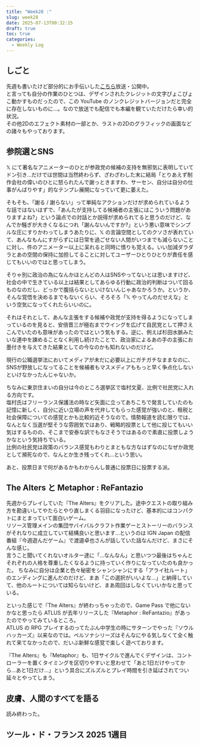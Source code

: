 ```yaml
---
title: "Week28 :"
slug: week28
date: 2025-07-13T00:32:15
draft: true
toc: true
categories:
  - Weekly Log
---
```

## しごと

先週も書いたけど部分的にお手伝いした[こちら](https://www.youtube.com/watch?v=w_qoJn4-DUQ)放送・公開中。  
と言っても自分の作業のひとつは、デザインされたクレジットの文字ぴょこぴょこ動かすものだったので、この YouTube のノンクレジットバージョンだと完全に存在しないものに…。なので放送でも配信でも本編を観ていただけたら幸い的状況。  
その他2Dのエフェクト素材の一部とか、ラストの2Dのグラフィックの画面などの諸々もやっております。

## 参院選とSNS

𝕏 にて著名なアニメーターのひとが参政党の候補の支持を無邪気に表明していてドン引き...だけでは世間は当然終わらず、ざわざわした末に結局「とりあえず制作会社の偉いのひとに怒られたんで謝っときますわ、サーセン、自分は自分の仕事がんばりやす」的なテンプレ展開になっていて更に萎えた。  

そもそも、「謝る / 謝らない」って単純なアクションだけが求められているような話ではないはずで、「あんたが支持してる候補者の主張にはこういう問題がありますよね?」という論点での対話とか説得が求められてると思うのだけど、なんでか騒ぎが大きくなるにつれ「謝んないんですか?」という悪い意味でシンプルな圧にすりかわってしまうあたりに、𝕏 の言論空間としてのクソさが表れていて、あんなもんにすがらずには日常を過ごせない人間がいつまでも減らないことに対し、件のアニメーター以上に呆れると同時に憤りも覚える。いい加減ダラダラとあの空間の保持に加担してることに対してユーザーひとりひとりが責任を感じてもいいのではと思ってしまう。

そりゃ別に政治の為になんかほとんどの人はSNSやってないとは思いますけど、社会の中で生きている以上は結果としてあらゆる行動に政治的判断はついて回るものなのだし、どっかで腹括らないといけないんじゃあなかろうか。というか、そんな覚悟を決めるまでもないくらい、そろそろ「𝕏 やってんのだせえな」という空気になってくれたらいいのに。

それはそれとして、あんな主張をする候補や政党が支持を得るようになってしまっているのを見ると、安倍晋三が極右までウイングを広げて自民党として押さえこんでいたのも意味があったのではという気もする。逆に、例えば杉田水脈みたいな連中を諫めることなく利用し続けたことで、政治家によるあの手の主張にお墨付きを与えてきた結果としての今なのかも知れないのだけど。

現行の公職選挙法においてメディアが未だに必要以上にガチガチなままなのに、SNSが野放しになってることを候補者もマスメディアももっと早く争点化しないといけなかったんじゃないか。

ちなみに東京住まいの自分は今のところ選挙区で塩村文夏、比例で社民党に入れる方向です。  
塩村氏はフリーランス保護法の時など矢面に立ってあちこちで発言していたのも記憶に新しく、自分に近い立場の声を代弁してもらった感覚が強いのと、租税と社会保障についての感覚とかも比較的近そうなので。情勢報道を読む限りでは、なんとなく当選が堅そうな雰囲気ではあり、戦略的投票として他に投じてもいい気はするものの、そこまで安泰な訳でもなさそうではあるので素直に投票しようかなという気持ちでいる。  
比例の社民党は政策のバランス感覚もわりとまともな方なはずなのになぜか政党として瀕死なので、なんとか生き残ってくれ…という思い。  

あと、投票日まで何があるかもわからんし普通に投票日に投票する派。

## The Alters と Metaphor : ReFantazio

先週からプレイしていた『The Alters』をクリアした。途中クエストの取り組み方を勘違いしてやたらとやり直しまくる羽目になったけど、基本的にはコンパクトにまとまっていて面白いゲーム。  
リソース管理メインの集団サバイバルクラフト作業ゲーとストーリーのバランスがそれなりに成立していて結構良いと思います…というのは IGN Japan の配信番組『今週遊んだゲーム』で渡邉卓也さんが話していた話なんだけど、まさにそんな感じ。  
言うこと聞いてくれないオルター達に「…なんなん」と思いつつ最後はちゃんとそれぞれの人格を尊重したくなるように持っていく作りになっていたのも良かった。
ちなみに自分は企業と色々秘密をシャンシャンにする「アライ社ルート」のエンディングに進んだのだけど、まあ「この選択がいいよな…」と納得していて、他のルートについては知らないけど、まあ周回はしなくていいかなと思っている。

といった感じで『The Alters』が終わっちゃったので、Game Pass で他にないかなと思ったら ATLUS が去年リリースした『Metaphor : ReFantazio』があったのでやってみているところ。  
ATLUS の RPG プレイするのってたぶん中学生の時にサターンでやった『ソウルハッカーズ』以来なのでは。ペルソナシリーズはそんなにやる気しなくて全く触れて来てなかったので、だいぶ新鮮な感覚で楽しく遊べております。

『The Alters』も『Metaphor』も、1日サイクルで進んでくデザインは、コントローラーを置くタイミングを区切りやすいと思わせて「あと1日だけやってから…あと1日だけ…」という具合にズルズルとプレイ時間を引き延ばされてつい延々とやってしまう。

## 皮膚、人間のすべてを語る

読み終わった。

## ツール・ド・フランス 2025 1週目

